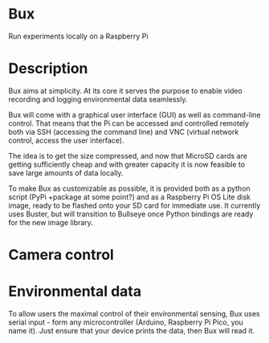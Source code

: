 # Bux
Run experiments locally on a Raspberry Pi

# Description
Bux aims at simplicity. At its core it serves the purpose to enable video recording and logging environmental data seamlessly. 

Bux will come with a graphical user interface (GUI) as well as command-line control. That means that the Pi can be accessed and controlled remotely both via SSH (accessing the command line) and VNC (virtual network control, access the user interface).

The idea is to get the size compressed, and now that MicroSD cards are getting sufficiently cheap and with greater capacity it is now feasible to save large amounts of data locally.

To make Bux as customizable as possible, it is provided both as a python script (PyPi +package at some point?) and as a Raspberry Pi OS Lite disk image, ready to be flashed onto your SD card for immediate use. It currently uses Buster, but will transition to Bullseye once Python bindings are ready for the new image library.

# Camera control

# Environmental data
To allow users the maximal control of their environmental sensing, Bux uses serial input - form any microcontroller (Arduino, Raspberry Pi Pico, you name it). Just ensure that your device prints the data, then Bux will read it.

